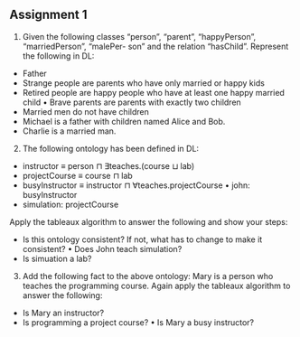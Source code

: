 ## Assignment 1

1. Given the following classes “person”, “parent”, “happyPerson”, “marriedPerson”, “malePer- son” and the relation “hasChild”. Represent the following in DL:

* Father
* Strange people are parents who have only married or happy kids
* Retired people are happy people who have at least one happy married child • Brave parents are parents with exactly two children
* Married men do not have children
* Michael is a father with children named Alice and Bob.
* Charlie is a married man.


2. The following ontology has been defined in DL:

* instructor ≡ person ⊓ ∃teaches.(course ⊔ lab)
* projectCourse ≡ course ⊓ lab
* busyInstructor ≡ instructor ⊓ ∀teaches.projectCourse • john: busyInstructor
* simulation: projectCourse

Apply the tableaux algorithm to answer the following and show your steps:

* Is this ontology consistent? If not, what has to change to make it consistent? • Does John teach simulation?
* Is simuation a lab?


3. Add the following fact to the above ontology: Mary is a person who teaches the programming course. Again apply the tableaux algorithm to answer the following:

* Is Mary an instructor?
* Is programming a project course? • Is Mary a busy instructor?


